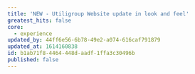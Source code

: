 ```yaml
---
title: 'NEW - Utiligroup Website update in look and feel'
greatest_hits: false
core:
  - experience
updated_by: 44ff6e56-6b78-49e2-a074-616caf791879
updated_at: 1614160838
id: b1ab71f8-4464-448d-aadf-1ffa3c30496b
published: false
---
```

